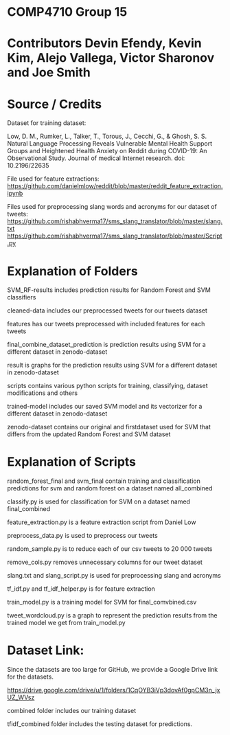 # COMP4710 Group 15

# Contributors Devin Efendy, Kevin Kim, Alejo Vallega, Victor Sharonov and Joe Smith 

# Source / Credits

Dataset for training dataset:

Low, D. M., Rumker, L., Talker, T., Torous, J., Cecchi, G., & Ghosh, S. S. Natural Language Processing Reveals Vulnerable Mental Health Support Groups and Heightened Health Anxiety on Reddit during COVID-19: An Observational Study. Journal of medical Internet research. doi: 10.2196/22635

File used for feature extractions:
https://github.com/danielmlow/reddit/blob/master/reddit_feature_extraction.ipynb


Files used for preprocessing slang words and acronyms for our dataset of tweets:
https://github.com/rishabhverma17/sms_slang_translator/blob/master/slang.txt
https://github.com/rishabhverma17/sms_slang_translator/blob/master/Script.py


# Explanation of Folders

SVM_RF-results includes prediction results for Random Forest and SVM classifiers

cleaned-data includes our preprocessed tweets for our tweets dataset

features has our tweets preprocessed with included features for each tweets

final_combine_dataset_prediction is prediction results using SVM for a different dataset in zenodo-dataset

result is graphs for the prediction results using SVM for a different dataset in zenodo-dataset

scripts contains various python scripts for training, classifying, dataset modifications and others

trained-model includes our saved SVM model and its vectorizer for a different dataset in zenodo-dataset

zenodo-dataset contains our original and firstdataset used for SVM that differs from the updated Random Forest and SVM dataset 

# Explanation of Scripts

random_forest_final and svm_final contain training and classification predictions for svm and random forest on a dataset named all_combined 

classify.py is used for classification for SVM on a dataset named final_combined

feature_extraction.py is a feature extraction script from Daniel Low 

preprocess_data.py is used to preprocess our tweets

random_sample.py is to reduce each of our csv tweets to 20 000 tweets

remove_cols.py removes unnecessary columns for our tweet dataset

slang.txt and slang_script.py is used for preprocessing slang and acronyms

tf_idf.py and tf_idf_helper.py is for feature extraction

train_model.py is a training model for SVM for final_comvbined.csv

tweet_wordcloud.py is a graph to represent the prediction results from the trained model we get from train_model.py

# Dataset Link:
Since the datasets are too large for GitHub, we provide a Google Drive link for the datasets.

https://drive.google.com/drive/u/1/folders/1CqOYB3iVp3dovAf0gpCM3n_jxUZ_WVsz

combined folder includes our training dataset

tfidf_combined folder includes the testing dataset for predictions.








